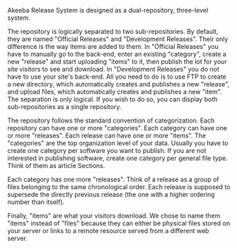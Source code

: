 Akeeba Release System is designed as a dual-repository, three-level system.

The repository is logically separated to two sub-repositories. By default, they are named "Official Releases" and "Development Releases". Their only difference is the way items are added to them. In "Official Releases" you have to manually go to the back-end, enter an existing "category", create a new "release" and start uploading "items" to it, then publish the lot for your site visitors to see and download. In "Development Releases" you do not have to use your site's back-end. All you need to do is to use FTP to create a new directory, which automatically creates and publishes a new "release", and upload files, which automatically creates and publishes a new "item". The separation is only logical. If you wish to do so, you can display both sub-repositories as a single repository.

The repository follows the standard convention of categorization. Each repository can have one or more "categories". Each category can have one or more "releases". Each release can have one or more "items". The "categories" are the top organization level of your data. Usually you have to create one category per software you want to publish. If you are not interested in publishing software, create one category per general file type. Think of them as article Sections.

Each category has one more "releases". Think of a release as a group of files belonging to the same chronological order. Each release is supposed to supersede the directly previous release (the one with a higher ordering number than itself).

Finally, "items" are what your visitors download. We chose to name them "items" instead of "files" because they can either be physical files stored on your server or links to a remote resource served from a different web server.
